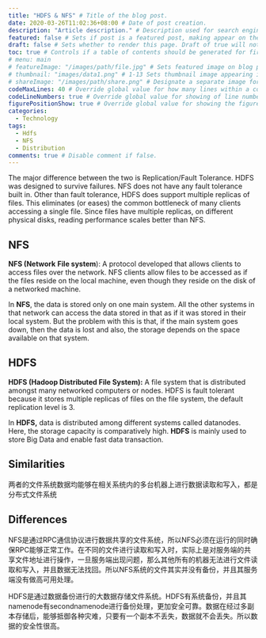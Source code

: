 ```yaml
---
title: "HDFS & NFS" # Title of the blog post.
date: 2020-03-26T11:02:36+08:00 # Date of post creation.
description: "Article description." # Description used for search engine.
featured: false # Sets if post is a featured post, making appear on the home page side bar.
draft: false # Sets whether to render this page. Draft of true will not be rendered.
toc: true # Controls if a table of contents should be generated for first-level links automatically.
# menu: main
# featureImage: "/images/path/file.jpg" # Sets featured image on blog post.
# thumbnail: "images/data1.png" # 1-13 Sets thumbnail image appearing inside card on homepage.
# shareImage: "/images/path/share.png" # Designate a separate image for social media sharing.
codeMaxLines: 40 # Override global value for how many lines within a code block before auto-collapsing.
codeLineNumbers: true # Override global value for showing of line numbers within code block.
figurePositionShow: true # Override global value for showing the figure label.
categories:
  - Technology
tags:
  - Hdfs
  - NFS
  - Distribution
comments: true # Disable comment if false.
---
```

The major difference between the two is Replication/Fault Tolerance. HDFS was designed to survive failures. NFS does not have any fault tolerance built in. Other than fault tolerance, HDFS does support multiple replicas of files. This eliminates (or eases) the common bottleneck of many clients accessing a single file. Since files have multiple replicas, on different physical disks, reading performance scales better than NFS.
<!--more-->

## NFS

**NFS (Network** **File system**): A protocol developed that allows clients to access files over the network. NFS clients allow files to be accessed as if the files reside on the local machine, even though they reside on the disk of a networked machine.

In **NFS**, the data is stored only on one main system. All the other systems in that network can access the data stored in that as if it was stored in their local system. But the problem with this is that, if the main system goes down, then the data is lost and also, the storage depends on the space available on that system. 

## HDFS

**HDFS (Hadoop Distributed File System):** A file system that is distributed amongst many networked computers or nodes. HDFS is fault tolerant because it stores multiple replicas of files on the file system, the default replication level is 3.

In **HDFS,** data is distributed among different systems called datanodes. Here, the storage capacity is comparatively high. **HDFS** is mainly used to store Big Data and enable fast data transaction. 

## Similarities 
两者的文件系统数据均能够在相关系统内的多台机器上进行数据读取和写入，都是分布式文件系统

## Differences
NFS是通过RPC通信协议进行数据共享的文件系统，所以NFS必须在运行的同时确保RPC能够正常工作。在不同的文件进行读取和写入时，实际上是对服务端的共享文件地址进行操作，一旦服务端出现问题，那么其他所有的机器无法进行文件读取和写入，并且数据无法找回。所以NFS系统的文件其实并没有备份，并且其服务端没有做高可用处理。

HDFS是通过数据备份进行的大数据存储文件系统。HDFS有系统备份，并且其namenode有secondnamenode进行备份处理，更加安全可靠。数据在经过多副本存储后，能够抵御各种灾难，只要有一个副本不丢失，数据就不会丢失。所以数据的安全性很高。